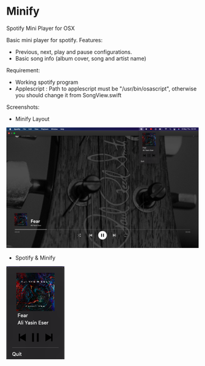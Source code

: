 # Minify
Spotify Mini Player for OSX

Basic mini player for spotify. Features:
- Previous, next, play and pause configurations. 
- Basic song info (album cover, song and artist name)

Requirement:
- Working spotify program
- Applescript : Path to applescript must be "/usr/bin/osascript", otherwise you should change it from SongView.swift 


Screenshots:

- Minify Layout

![Application Layout](/Assets/FullscreenSpotifyWithMinify.png?raw=false "Layout")

- Spotify & Minify

![Application Layout with Spotify](/Assets/MinifyLayout.png?raw=false "Spotify Fullscreen with Minify")
